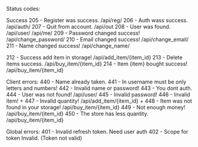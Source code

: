 

Status codes:

Success
205 - Register was success. /api/reg/ 
206 - Auth wass success. /api/auth/
207 - Quit from account. /api/out
208 - User was found. /api/user/ /api/me/
209 - Password changed success! /api/change_password/
210 - Email changed success! /api/change_email/
211 - Name changed success! /api/change_name/

212 - Success add item in storage! /api/add_item/{item_id}
213 - Delete items success. /api/buy_item/{item_id}
214 - Item {item} bought success! /api/buy_item/{item_id}


Client errors:
440 - Name already taken. 
441 - In username must be only letters and numbers! 
442 - Invalid name or password!
443 - You dont auth. 
444 - User was not found! /api/user/
445 - Invalid password!
446 - Invalid item! +
447 - Invalid quantity! /api/add_item/{item_id} +
448 - Item was not found in your storage! /api/buy_item/{item_id}
449 - Not enough money! /api/buy_item/{item_id}
450 - The store has less quantity. /api/buy_item/{item_id}


Global errors:
401 - Invalid refresh token. Need user auth
402 - Scope for token Invalid. (Token not valid)

